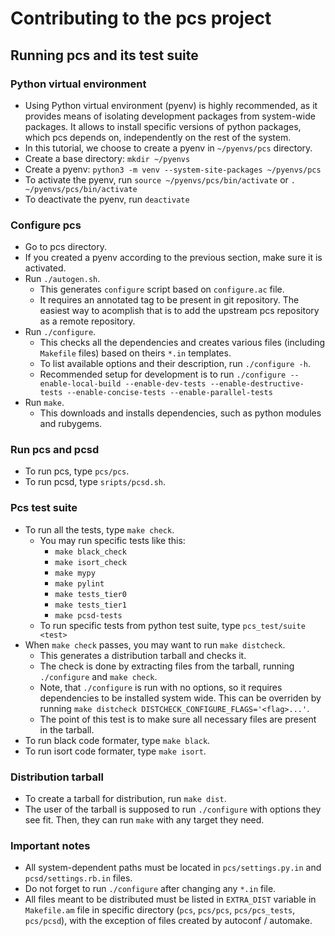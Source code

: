# Contributing to the pcs project

## Running pcs and its test suite

### Python virtual environment
* Using Python virtual environment (pyenv) is highly recommended, as it
  provides means of isolating development packages from system-wide packages.
  It allows to install specific versions of python packages, which pcs depends
  on, independently on the rest of the system.
* In this tutorial, we choose to create a pyenv in `~/pyenvs/pcs` directory.
* Create a base directory: `mkdir ~/pyenvs`
* Create a pyenv: `python3 -m venv --system-site-packages ~/pyenvs/pcs`
* To activate the pyenv, run `source ~/pyenvs/pcs/bin/activate` or
  `. ~/pyenvs/pcs/bin/activate`
* To deactivate the pyenv, run `deactivate`

### Configure pcs
* Go to pcs directory.
* If you created a pyenv according to the previous section, make sure it is
  activated.
* Run `./autogen.sh`.
  * This generates `configure` script based on `configure.ac` file.
  * It requires an annotated tag to be present in git repository. The easiest
    way to acomplish that is to add the upstream pcs repository as a remote
    repository.
* Run `./configure`.
  * This checks all the dependencies and creates various files (including
    `Makefile` files) based on theirs `*.in` templates.
  * To list available options and their description, run `./configure -h`.
  * Recommended setup for development is to run
    `./configure --enable-local-build --enable-dev-tests
    --enable-destructive-tests --enable-concise-tests --enable-parallel-tests`
* Run `make`.
  * This downloads and installs dependencies, such as python modules and
    rubygems.

### Run pcs and pcsd
* To run pcs, type `pcs/pcs`.
* To run pcsd, type `sripts/pcsd.sh`.

### Pcs test suite
* To run all the tests, type `make check`.
  * You may run specific tests like this:
    * `make black_check`
    * `make isort_check`
    * `make mypy`
    * `make pylint`
    * `make tests_tier0`
    * `make tests_tier1`
    * `make pcsd-tests`
  * To run specific tests from python test suite, type `pcs_test/suite <test>`
* When `make check` passes, you may want to run `make distcheck`.
  * This generates a distribution tarball and checks it.
  * The check is done by extracting files from the tarball, running
    `./configure` and `make check`.
  * Note, that `./configure` is run with no options, so it requires
    dependencies to be installed system wide. This can be overriden by running
    `make distcheck DISTCHECK_CONFIGURE_FLAGS='<flag>...'`.
  * The point of this test is to make sure all necessary files are present in
    the tarball.
* To run black code formater, type `make black`.
* To run isort code formater, type `make isort`.

### Distribution tarball
* To create a tarball for distribution, run `make dist`.
* The user of the tarball is supposed to run `./configure` with options they
  see fit. Then, they can run `make` with any target they need.

### Important notes
* All system-dependent paths must be located in `pcs/settings.py.in` and
  `pcsd/settings.rb.in` files.
* Do not forget to run `./configure` after changing any `*.in` file.
* All files meant to be distributed must be listed in `EXTRA_DIST` variable in
  `Makefile.am` file in specific directory (`pcs`, `pcs/pcs`, `pcs/pcs_tests`,
  `pcs/pcsd`), with the exception of files created by autoconf / automake.
